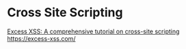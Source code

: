 # Cross Site Scripting
<a href="https://excess-xss.com/">Excess XSS: A comprehensive tutorial on cross-site scripting</a> https://excess-xss.com/
